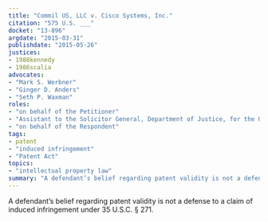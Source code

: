 ```yaml
---
title: "Commil US, LLC v. Cisco Systems, Inc."
citation: "575 U.S. ___"
docket: "13-896"
argdate: "2015-03-31"
publishdate: "2015-05-26"
justices:
- 1988kennedy
- 1986scalia
advocates:
- "Mark S. Werbner"
- "Ginger D. Anders"
- "Seth P. Waxman"
roles:
- "on behalf of the Petitioner"
- "Assistant to the Solicitor General, Department of Justice, for the United States, as amicus curiae, supporting the Petitioner"
- "on behalf of the Respondent"
tags:
- patent
- "induced infringement"
- "Patent Act"
topics:
- "intellectual property law"
summary: "A defendant’s belief regarding patent validity is not a defense to a claim of induced infringement under 35 U.S.C. § 271."
---
```

A defendant’s belief regarding patent validity is not a defense to a claim of induced infringement under 35 U.S.C. § 271.

